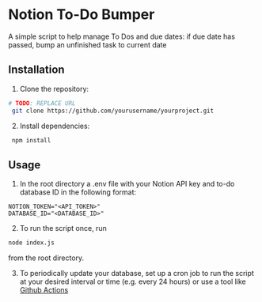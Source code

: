 # Notion To-Do Bumper
A simple script to help manage To Dos and due dates: if due date has passed, bump an unfinished task to current date

## Installation
1. Clone the repository:
```bash
# TODO: REPLACE URL
 git clone https://github.com/yourusername/yourproject.git
```

2. Install dependencies:
```bash
 npm install
 ```

## Usage
1. In the root directory a .env file with your Notion API key and to-do database ID in the following format:
```.env
NOTION_TOKEN="<API_TOKEN>"
DATABASE_ID="<DATABASE_ID>"
 ```

2. To run the script once, run
```bash
node index.js
```
from the root directory.

3. To periodically update your database, set up a cron job to run the script at your desired interval or time (e.g. every 24 hours) or use a tool like [Github Actions](https://docs.github.com/en/actions/writing-workflows/choosing-what-your-workflow-does/adding-scripts-to-your-workflow)


